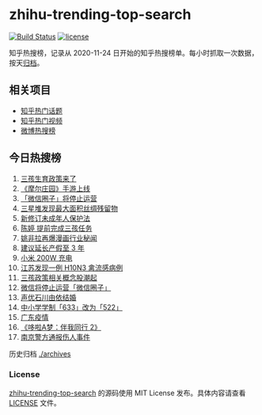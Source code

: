 # zhihu-trending-top-search

[![Build Status](https://github.com/justjavac/zhihu-trending-top-search/workflows/ci/badge.svg?branch=main)](https://github.com/justjavac/zhihu-trending-top-search/actions)
[![license](https://img.shields.io/github/license/justjavac/zhihu-trending-top-search)](https://github.com/justjavac/zhihu-trending-top-search/blob/main/LICENSE)

知乎热搜榜，记录从 2020-11-24 日开始的知乎热搜榜单。每小时抓取一次数据，按天[归档](./archives)。

## 相关项目

- [知乎热门话题](https://github.com/justjavac/zhihu-trending-hot-questions)
- [知乎热门视频](https://github.com/justjavac/zhihu-trending-hot-video)
- [微博热搜榜](https://github.com/justjavac/weibo-trending-hot-search)

## 今日热搜榜

<!-- BEGIN -->
<!-- 最后更新时间 Tue Jun 01 2021 19:45:47 GMT+0800 (China Standard Time) -->

1. [三孩生育政策来了](https://www.zhihu.com/search?q=三孩政策)
2. [《摩尔庄园》手游上线](https://www.zhihu.com/search?q=摩尔庄园)
3. [「微信圈子」将停止运营](https://www.zhihu.com/search?q=微信圈子)
4. [三星堆发现最大面积丝绸残留物](https://www.zhihu.com/search?q=三星堆)
5. [新修订未成年人保护法](https://www.zhihu.com/search?q=未成年人保护法)
6. [陈婷 提前完成三孩任务](https://www.zhihu.com/search?q=张艺谋太太)
7. [姚非拉再爆漫画行业秘闻](https://www.zhihu.com/search?q=姚非拉)
8. [建议延长产假至 3 年](https://www.zhihu.com/search?q=延长产假)
9. [小米 200W 充电](https://www.zhihu.com/search?q=小米电池)
10. [江苏发现一例 H10N3 禽流感病例](https://www.zhihu.com/search?q=江苏禽流感)
11. [三孩政策相关概念股潮起](https://www.zhihu.com/search?q=三孩股票)
12. [微信将停止运营「微信圈子」](https://www.zhihu.com/search?q=微信圈子)
13. [声优石川由依结婚](https://www.zhihu.com/search?q=日本声优)
14. [中小学学制「633」改为「522」](https://www.zhihu.com/search?q=中小学)
15. [广东疫情](https://www.zhihu.com/search?q=广东疫情)
16. [《哆啦A梦：伴我同行 2》](https://www.zhihu.com/search?q=哆啦A梦：伴我同行2)
17. [南京警方通报伤人事件](https://www.zhihu.com/search?q=南京新街口)

<!-- END -->

历史归档 [./archives](./archives)

### License

[zhihu-trending-top-search](https://github.com/justjavac/zhihu-trending-top-search)
的源码使用 MIT License 发布。具体内容请查看 [LICENSE](./LICENSE) 文件。

